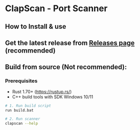 # ClapScan - Port Scanner

## How to Install & use

## Get the latest release from [Releases page](https://github.com/SEU_USER/ClapScan/releases) (recommended)

## Build from source (Not recommended):

### Prerequisites
- Rust 1.70+ (https://rustup.rs/)
- C++ build tools with SDK Windows 10/11

```bash
# 1. Run build script
run build.bat

# 2. Run scanner
clapscan --help
